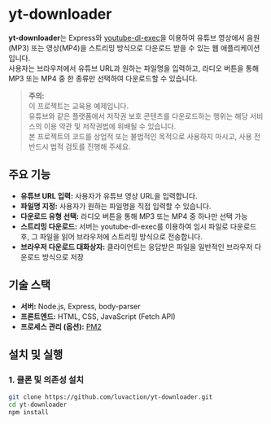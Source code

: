 # yt-downloader

**yt-downloader**는 Express와 [youtube-dl-exec](https://www.npmjs.com/package/youtube-dl-exec)을 이용하여 유튜브 영상에서 음원(MP3) 또는 영상(MP4)을 스트리밍 방식으로 다운로드 받을 수 있는 웹 애플리케이션입니다.  
사용자는 브라우저에서 유튜브 URL과 원하는 파일명을 입력하고, 라디오 버튼을 통해 MP3 또는 MP4 중 한 종류만 선택하여 다운로드할 수 있습니다.

> **주의:**  
> 이 프로젝트는 교육용 예제입니다.  
> 유튜브와 같은 플랫폼에서 저작권 보호 콘텐츠를 다운로드하는 행위는 해당 서비스의 이용 약관 및 저작권법에 위배될 수 있습니다.  
> 본 프로젝트의 코드를 상업적 또는 불법적인 목적으로 사용하지 마시고, 사용 전 반드시 법적 검토를 진행해 주세요.

## 주요 기능

- **유튜브 URL 입력:** 사용자가 유튜브 영상 URL을 입력합니다.
- **파일명 지정:** 사용자가 원하는 파일명을 직접 입력할 수 있습니다.
- **다운로드 유형 선택:** 라디오 버튼을 통해 MP3 또는 MP4 중 하나만 선택 가능
- **스트리밍 다운로드:** 서버는 youtube-dl-exec를 이용하여 임시 파일로 다운로드 후, 그 파일을 읽어 브라우저에 스트리밍 방식으로 전송합니다.
- **브라우저 다운로드 대화상자:** 클라이언트는 응답받은 파일을 일반적인 브라우저 다운로드 방식으로 저장

## 기술 스택

- **서버:** Node.js, Express, body-parser
- **프론트엔드:** HTML, CSS, JavaScript (Fetch API)
- **프로세스 관리 (옵션):** [PM2](https://pm2.keymetrics.io/)

## 설치 및 실행

### 1. 클론 및 의존성 설치

```bash
git clone https://github.com/luvaction/yt-downloader.git
cd yt-downloader
npm install
```

